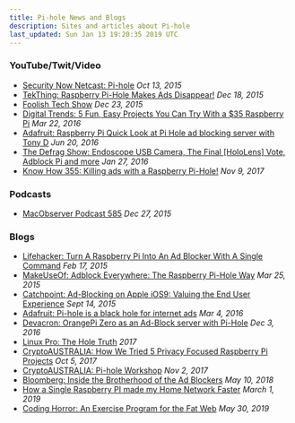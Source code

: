 ```yaml
---
title: Pi-hole News and Blogs
description: Sites and articles about Pi-hole
last_updated: Sun Jan 13 19:20:35 2019 UTC
---
```




### YouTube/Twit/Video

- [Security Now Netcast: Pi-hole](https://www.youtube.com/watch?v=p7-osq_y8i8&t=100m26s) _Oct 13, 2015_
- [TekThing: Raspberry Pi-Hole Makes Ads Disappear!](https://youtu.be/8Co59HU2gY0?t=2m) _Dec 18, 2015_
- [Foolish Tech Show](https://youtu.be/bYyena0I9yc?t=2m4s) _Dec 23, 2015_
- [Digital Trends: 5 Fun, Easy Projects You Can Try With a $35 Raspberry Pi](https://youtu.be/QwrKlyC2kdM?t=1m42s) _Mar 22, 2016_
- [Adafruit: Raspberry Pi Quick Look at Pi Hole ad blocking server with Tony D](https://www.youtube.com/watch?v=eg4u2j1HYlI) _Jun 20, 2016_
- [The Defrag Show: Endoscope USB Camera, The Final [HoloLens] Vote, Adblock Pi and more](https://channel9.msdn.com/Shows/The-Defrag-Show/Defrag-Endoscope-USB-Camera-The-Final-HoloLens-Vote-Adblock-Pi-and-more?WT.mc_id=dlvr_twitter_ch9#time=20m39s) _Jan 27, 2016_
- [Know How 355: Killing ads with a Raspberry Pi-Hole!](https://www.twit.tv/shows/know-how/episodes/355) _Nov 9, 2017_

### Podcasts

- [MacObserver Podcast 585](https://www.macobserver.com/tmo/podcast/macgeekgab-585) _Dec 27, 2015_

### Blogs

- [Lifehacker: Turn A Raspberry Pi Into An Ad Blocker With A Single Command](https://www.lifehacker.com.au/2015/02/turn-a-raspberry-pi-into-an-ad-blocker-with-a-single-command/) _Feb 17, 2015_
- [MakeUseOf: Adblock Everywhere: The Raspberry Pi-Hole Way](http://www.makeuseof.com/tag/adblock-everywhere-raspberry-pi-hole-way/) _Mar 25, 2015_
- [Catchpoint: Ad-Blocking on Apple iOS9: Valuing the End User Experience](http://blog.catchpoint.com/2015/09/14/ad-blocking-apple/) _Sept 14, 2015_
- [Adafruit: Pi-hole is a black hole for internet ads](https://blog.adafruit.com/2016/03/04/pi-hole-is-a-black-hole-for-internet-ads-piday-raspberrypi-raspberry_pi/) _Mar 4, 2016_
- [Devacron: OrangePi Zero as an Ad-Block server with Pi-Hole](http://www.devacron.com/orangepi-zero-as-an-ad-block-server-with-pi-hole/) _Dec 3, 2016_
- [Linux Pro: The Hole Truth](http://www.linuxpromagazine.com/Issues/2017/200/The-sysadmin-s-daily-grind-Pi-hole) _2017_
- [CryptoAUSTRALIA: How We Tried 5 Privacy Focused Raspberry Pi Projects](https://blog.cryptoaustralia.org.au/2017/10/05/5-privacy-focused-raspberry-pi-projects/) _Oct 5, 2017_
- [CryptoAUSTRALIA: Pi-hole Workshop](https://blog.cryptoaustralia.org.au/2017/11/02/pi-hole-network-wide-ad-blocker/) _Nov 2, 2017_
- [Bloomberg: Inside the Brotherhood of the Ad Blockers](https://www.bloomberg.com/news/features/2018-05-10/inside-the-brotherhood-of-pi-hole-ad-blockers) _May 10, 2018_
- [How a Single Raspberry PI made my Home Network Faster](https://www.brianchristner.io/how-a-single-raspberry-pi-made-my-home-network-faster/) _March 1, 2019_
- [Coding Horror: An Exercise Program for the Fat Web](https://blog.codinghorror.com/an-exercise-program-for-the-fat-web/) _May 30, 2019_

